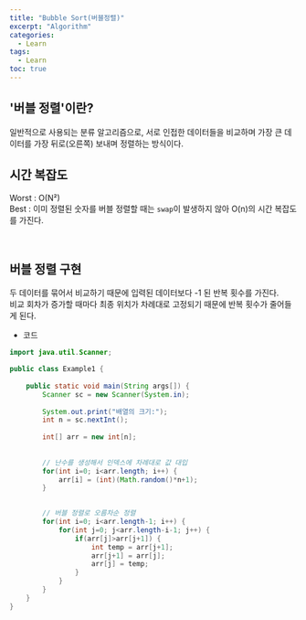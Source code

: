 ```yaml
---
title: "Bubble Sort(버블정렬)"
excerpt: "Algorithm"
categories: 
  - Learn
tags: 
  - Learn
toc: true
---
```



## '버블 정렬'이란?

일반적으로 사용되는 분류 알고리즘으로, 서로 인접한 데이터들을 비교하며 가장 큰 데이터를 가장 뒤로(오른쪽) 보내며 정렬하는 방식이다.<br>


## 시간 복잡도
Worst :  O(N²) <br> 
Best : 이미 정렬된 숫자를 버블 정렬할 때는 `swap`이 발생하지 않아 O(n)의 시간 복잡도를 가진다.

<br>

## 버블 정렬 구현


두 데이터를 묶어서 비교하기 때문에 입력된 데이터보다 -1 된 반복 횟수를 가진다.<br>
비교 회차가 증가할 때마다 최종 위치가 차례대로 고정되기 때문에 반복 횟수가 줄어들게 된다.<br>

- 코드

```java
import java.util.Scanner;

public class Example1 {
	
	public static void main(String args[]) {
		Scanner sc = new Scanner(System.in);
		
		System.out.print("배열의 크기:");
		int n = sc.nextInt();
		
		int[] arr = new int[n];
		
		
		// 난수를 생성해서 인덱스에 차례대로 값 대입
		for(int i=0; i<arr.length; i++) {
			arr[i] = (int)(Math.random()*n+1);
		}

		
		// 버블 정렬로 오름차순 정렬 
		for(int i=0; i<arr.length-1; i++) {
			for(int j=0; j<arr.length-i-1; j++) {
				if(arr[j]>arr[j+1]) {
					int temp = arr[j+1];
					arr[j+1] = arr[j];
					arr[j] = temp;
				}
			}
		}
	}
}
```

<br><br>